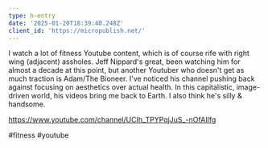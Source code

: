 ```yaml
---
type: h-entry
date: '2025-01-20T18:39:40.248Z'
client_id: 'https://micropublish.net/'
---
```

I watch a lot of fitness Youtube content, which is of course rife with right wing (adjacent) assholes. Jeff Nippard's great, been watching him for almost a decade at this point, but another Youtuber who doesn't get as much traction is Adam/The Bioneer. I've noticed his channel pushing back against focusing on aesthetics over actual health. In this capitalistic, image-driven world, his videos bring me back to Earth. I also think he's silly & handsome. 

https://www.youtube.com/channel/UCIh_TPYPqjJuS_-nOfAIlfg

#fitness #youtube
